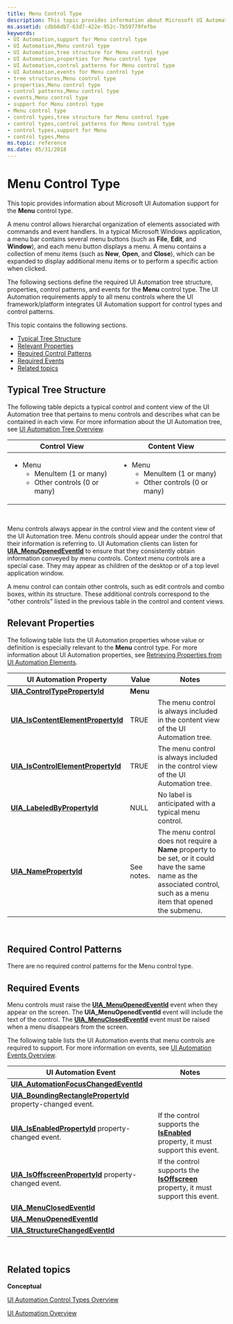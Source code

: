 ```yaml
---
title: Menu Control Type
description: This topic provides information about Microsoft UI Automation support for the Menu control type.
ms.assetid: cdbb6db7-63d7-422e-952c-7b59779fefbe
keywords:
- UI Automation,support for Menu control type
- UI Automation,Menu control type
- UI Automation,tree structure for Menu control type
- UI Automation,properties for Menu control type
- UI Automation,control patterns for Menu control type
- UI Automation,events for Menu control type
- tree structures,Menu control type
- properties,Menu control type
- control patterns,Menu control type
- events,Menu control type
- support for Menu control type
- Menu control type
- control types,tree structure for Menu control type
- control types,control patterns for Menu control type
- control types,support for Menu
- control types,Menu
ms.topic: reference
ms.date: 05/31/2018
---
```


# Menu Control Type

This topic provides information about Microsoft UI Automation support for the **Menu** control type.

A menu control allows hierarchal organization of elements associated with commands and event handlers. In a typical Microsoft Windows application, a menu bar contains several menu buttons (such as **File**, **Edit**, and **Window**), and each menu button displays a menu. A menu contains a collection of menu items (such as **New**, **Open**, and **Close**), which can be expanded to display additional menu items or to perform a specific action when clicked.

The following sections define the required UI Automation tree structure, properties, control patterns, and events for the **Menu** control type. The UI Automation requirements apply to all menu controls where the UI framework/platform integrates UI Automation support for control types and control patterns.

This topic contains the following sections.

-   [Typical Tree Structure](#typical-tree-structure)
-   [Relevant Properties](#relevant-properties)
-   [Required Control Patterns](#required-control-patterns)
-   [Required Events](#required-events)
-   [Related topics](#related-topics)

## Typical Tree Structure

The following table depicts a typical control and content view of the UI Automation tree that pertains to menu controls and describes what can be contained in each view. For more information about the UI Automation tree, see [UI Automation Tree Overview](uiauto-treeoverview.md).




| Control View | Content View | 
|--------------|--------------|
| <ul><li>Menu<ul><li>MenuItem (1 or many)</li></ul><ul><li>Other controls (0 or many)</li></ul></li></ul> | <ul><li>Menu<ul><li>MenuItem (1 or many)</li></ul><ul><li>Other controls (0 or many)</li></ul></li></ul> | 




 

Menu controls always appear in the control view and the content view of the UI Automation tree. Menu controls should appear under the control that their information is referring to. UI Automation clients can listen for [**UIA\_MenuOpenedEventId**](uiauto-event-ids.md) to ensure that they consistently obtain information conveyed by menu controls. Context menu controls are a special case. They may appear as children of the desktop or of a top level application window.

A menu control can contain other controls, such as edit controls and combo boxes, within its structure. These additional controls correspond to the "other controls" listed in the previous table in the control and content views.

## Relevant Properties

The following table lists the UI Automation properties whose value or definition is especially relevant to the **Menu** control type. For more information about UI Automation properties, see [Retrieving Properties from UI Automation Elements](uiauto-propertiesforclients.md).



| UI Automation Property                                                                                      | Value      | Notes                                                                                                                                                                   |
|-------------------------------------------------------------------------------------------------------------|------------|-------------------------------------------------------------------------------------------------------------------------------------------------------------------------|
| [**UIA\_ControlTypePropertyId**](uiauto-automation-element-propids.md)           | **Menu**   |                                                                                                                                                                         |
| [**UIA\_IsContentElementPropertyId**](uiauto-automation-element-propids.md) | TRUE       | The menu control is always included in the content view of the UI Automation tree.                                                                                      |
| [**UIA\_IsControlElementPropertyId**](uiauto-automation-element-propids.md) | TRUE       | The menu control is always included in the control view of the UI Automation tree.                                                                                      |
| [**UIA\_LabeledByPropertyId**](uiauto-automation-element-propids.md)               | NULL       | No label is anticipated with a typical menu control.                                                                                                                    |
| [**UIA\_NamePropertyId**](uiauto-automation-element-propids.md)                         | See notes. | The menu control does not require a **Name** property to be set, or it could have the same name as the associated control, such as a menu item that opened the submenu. |



 

## Required Control Patterns

There are no required control patterns for the Menu control type.

## Required Events

Menu controls must raise the [**UIA\_MenuOpenedEventId**](uiauto-event-ids.md) event when they appear on the screen. The **UIA\_MenuOpenedEventId** event will include the text of the control. The [**UIA\_MenuClosedEventId**](uiauto-event-ids.md) event must be raised when a menu disappears from the screen.

The following table lists the UI Automation events that menu controls are required to support. For more information on events, see [UI Automation Events Overview](uiauto-eventsoverview.md).



| UI Automation Event                                                                                                                   | Notes                                                                                                                      |
|---------------------------------------------------------------------------------------------------------------------------------------|----------------------------------------------------------------------------------------------------------------------------|
| [**UIA\_AutomationFocusChangedEventId**](uiauto-event-ids.md)                                      |                                                                                                                            |
| [**UIA\_BoundingRectanglePropertyId**](uiauto-automation-element-propids.md) property-changed event. |                                                                                                                            |
| [**UIA\_IsEnabledPropertyId**](uiauto-automation-element-propids.md) property-changed event.                 | If the control supports the [**IsEnabled**](uiauto-automation-element-propids.md) property, it must support this event.   |
| [**UIA\_IsOffscreenPropertyId**](uiauto-automation-element-propids.md) property-changed event.             | If the control supports the [**IsOffscreen**](uiauto-automation-element-propids.md) property, it must support this event. |
| [**UIA\_MenuClosedEventId**](uiauto-event-ids.md)                                                              |                                                                                                                            |
| [**UIA\_MenuOpenedEventId**](uiauto-event-ids.md)                                                              |                                                                                                                            |
| [**UIA\_StructureChangedEventId**](uiauto-event-ids.md)                                                  |                                                                                                                            |



 

## Related topics

<dl> <dt>

**Conceptual**
</dt> <dt>

[UI Automation Control Types Overview](uiauto-controltypesoverview.md)
</dt> <dt>

[UI Automation Overview](uiauto-uiautomationoverview.md)
</dt> </dl>

 

 





